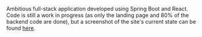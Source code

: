 Ambitious full-stack application developed using Spring Boot and React. Code is still a work in progress (as only the landing page and 80% of the backend code are done), but a screenshot of the site's current state can be found <a href="https://imgur.com/a/uV2idI0">here</a>.

